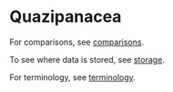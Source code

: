 # Quazipanacea

For comparisons, see [comparisons](./comparisons.md).

To see where data is stored, see [storage](./storage.md).

For terminology, see [terminology](./terminology.md).
